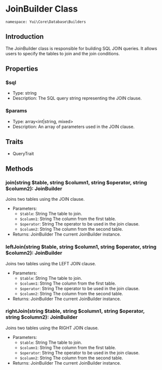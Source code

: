 # JoinBuilder Class

`namespace: Yui\Core\Database\Builders`

## Introduction
The JoinBuilder class is responsible for building SQL JOIN queries. It allows users to specify the tables to join and the join conditions.

## Properties

### $sql
- Type: string
- Description: The SQL query string representing the JOIN clause.

### $params
- Type: array<int|string, mixed>
- Description: An array of parameters used in the JOIN clause.

## Traits
- QueryTrait

## Methods

### join(string $table, string $column1, string $operator, string $column2): JoinBuilder
Joins two tables using the JOIN clause.
- Parameters:
  - `$table`: String The table to join.
  - `$column1`: String The column from the first table.
  - `$operator`: String The operator to be used in the join clause.
  - `$column2`: String The column from the second table.
- Returns: JoinBuilder The current JoinBuilder instance.

### leftJoin(string $table, string $column1, string $operator, string $column2): JoinBuilder
Joins two tables using the LEFT JOIN clause.
- Parameters:
  - `$table`: String The table to join.
  - `$column1`: String The column from the first table.
  - `$operator`: String The operator to be used in the join clause.
  - `$column2`: String The column from the second table.
- Returns: JoinBuilder The current JoinBuilder instance.

### rightJoin(string $table, string $column1, string $operator, string $column2): JoinBuilder
Joins two tables using the RIGHT JOIN clause.
- Parameters:
  - `$table`: String The table to join.
  - `$column1`: String The column from the first table.
  - `$operator`: String The operator to be used in the join clause.
  - `$column2`: String The column from the second table.
- Returns: JoinBuilder The current JoinBuilder instance.
